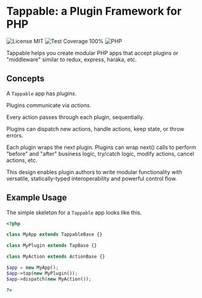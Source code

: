 # Tappable: a Plugin Framework for PHP

![License MIT](https://img.shields.io/github/license/jchook/tappable-php?color=brightgreen)
![Test Coverage 100%](https://img.shields.io/badge/test%20coverage-100%25-brightgreen)
![PHP](https://img.shields.io/badge/php-8.1%2B-787cb5)

Tappable helps you create modular PHP apps that accept plugins or "middleware"
similar to redux, express, haraka, etc.

## Concepts

A `Tappable` app has _plugins_.

Plugins communicate via _actions_.

Every action passes through each plugin, sequentially.

Plugins can dispatch new actions, handle actions, keep state, or throw errors.

Each plugin wraps the next plugin. Plugins can wrap next() calls to perform
"before" and "after" business logic, try/catch logic, modify actions, cancel
actions, etc.

This design enables plugin authors to write modular functionality with
versatile, statically-typed interoperability and powerful control flow.

## Example Usage

The simple skeleton for a `Tappable` app looks like this.

```php
<?php

class MyApp extends TappableBase {}

class MyPlugin extends TapBase {}

class MyAction extends ActionBase {}

$app = new MyApp();
$app->tap(new MyPlugin());
$app->dispatch(new MyAction());

?>
```
